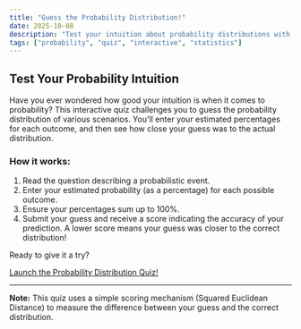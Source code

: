 ```yaml
---
title: "Guess the Probability Distribution!"
date: 2025-10-08
description: "Test your intuition about probability distributions with this interactive quiz."
tags: ["probability", "quiz", "interactive", "statistics"]
---
```


## Test Your Probability Intuition

Have you ever wondered how good your intuition is when it comes to probability? This interactive quiz challenges you to guess the probability distribution of various scenarios. You'll enter your estimated percentages for each outcome, and then see how close your guess was to the actual distribution.

### How it works:

1.  Read the question describing a probabilistic event.
2.  Enter your estimated probability (as a percentage) for each possible outcome.
3.  Ensure your percentages sum up to 100%.
4.  Submit your guess and receive a score indicating the accuracy of your prediction. A lower score means your guess was closer to the correct distribution!

Ready to give it a try?

[Launch the Probability Distribution Quiz!](interactive_quizzes/probability_quiz.html)

---

**Note:** This quiz uses a simple scoring mechanism (Squared Euclidean Distance) to measure the difference between your guess and the correct distribution.